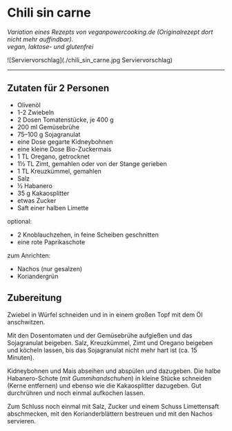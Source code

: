 # Chili sin carne

_Variation eines Rezepts von veganpowercooking.de (Originalrezept dort nicht mehr auffindbar)._  
_vegan, laktose- und glutenfrei_

![Serviervorschlag](./chili_sin_carne.jpg Serviervorschlag)

----

## Zutaten für 2 Personen

* Olivenöl
* 1-2 Zwiebeln
* 2 Dosen Tomatenstücke, je 400 g
* 200 ml Gemüsebrühe
* 75–100 g Sojagranulat
* eine Dose gegarte Kidneybohnen
* eine kleine Dose Bio-Zuckermais
* 1 TL Oregano, getrocknet
* 1½ TL Zimt, gemahlen oder von der Stange gerieben
* 1 TL Kreuzkümmel, gemahlen
* Salz
* ½ Habanero
* 35 g Kakaosplitter
* etwas Zucker
* Saft einer halben Limette

optional:
* 2 Knoblauchzehen, in feine Scheiben geschnitten
* eine rote Paprikaschote

zum Anrichten:
* Nachos (nur gesalzen)
* Koriandergrün

## Zubereitung

Zwiebel in Würfel schneiden und in in einem großen Topf mit dem Öl anschwitzen.

Mit den Dosentomaten und der Gemüsebrühe aufgießen und das Sojagranulat
beigeben. Salz, Kreuzkümmel, Zimt und Oregano beigeben und köcheln lassen,
bis das Sojagranulat nicht mehr hart ist (ca. 15 Minuten).

Kidneybohnen und Mais abseihen und abspülen und dazugeben.
Die halbe Habanero-Schote (*mit Gummihandschuhen*)
in kleine Stücke schneiden (Kerne entfernen) und ebenso wie die
Kakaosplitter dazugeben. Gut durchrühren und noch einmal aufkochen lassen.

Zum Schluss noch einmal mit Salz, Zucker und einem
Schuss Limettensaft abschmecken, mit den Korianderblättern bestreuen
und mit den Nachos servieren.
